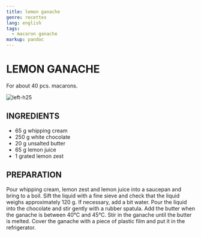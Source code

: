 ```yaml
---
title: lemon ganache
genre: recettes
lang: english
tags:
  - macaron ganache
markup: pandoc
---
```


# LEMON GANACHE

For about 40 pcs. macarons.

![](/home/fred/.repo/traductions/recettes/images/macaron_citron.jpg "left-h25")

## INGREDIENTS


- 65 g whipping cream
- 250 g white chocolate
- 20 g unsalted butter
- 65 g lemon juice
- 1 grated lemon zest

## PREPARATION

Pour whipping cream, lemon zest and lemon juice into a saucepan and bring to a boil.
Sift the liquid with a fine sieve and check that the liquid weighs approximately 120 g.
If necessary, add a bit water.
Pour the liquid into the chocolate and stir gently with a rubber spatula.
Add the butter when the ganache is between 40°C and 45°C.
Stir in the ganache until the butter is melted.
Cover the ganache with a piece of plastic film and put it in the refrigerator.

